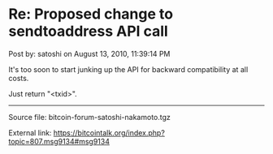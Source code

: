 # Re: Proposed change to sendtoaddress API call

Post by: satoshi on August 13, 2010, 11:39:14 PM

It's too soon to start junking up the API for backward compatibility at all costs.

Just return "<txid\>".

---

Source file: bitcoin-forum-satoshi-nakamoto.tgz

External link: https://bitcointalk.org/index.php?topic=807.msg9134#msg9134
